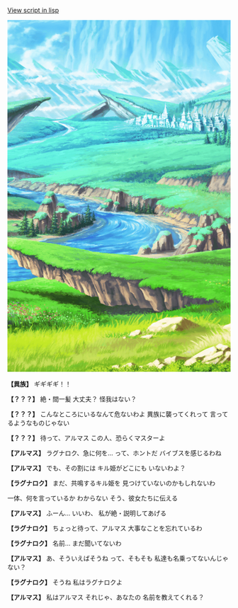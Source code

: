 [View script in lisp](../scripts/100000031.txt)

![plain.png](../images/backgrounds/plain.png)

**【異族】**
ギギギギ！！

**【？？？】**
絶・間一髪
大丈夫？
怪我はない？

**【？？？】**
こんなところにいるなんて危ないわよ
異族に襲ってくれって
言ってるようなものじゃない

**【？？？】**
待って、アルマス
この人、恐らくマスターよ

**【アルマス】**
ラグナロク、急に何を…
って、ホントだ
バイブスを感じるわね

**【アルマス】**
でも、その割には
キル姫がどこにも
いないわよ？

**【ラグナロク】**
まだ、共鳴するキル姫を
見つけていないのかもしれないわ

一体、何を言っているか
わからない
そう、彼女たちに伝える

**【アルマス】**
ふーん…
いいわ、
私が絶・説明してあげる

**【ラグナロク】**
ちょっと待って、アルマス
大事なことを忘れているわ

**【ラグナロク】**
名前…
まだ聞いてないわ

**【アルマス】**
あ、そういえばそうね
って、そもそも
私達も名乗ってないんじゃない？

**【ラグナロク】**
そうね
私はラグナロクよ

**【アルマス】**
私はアルマス
それじゃ、あなたの
名前を教えてくれる？